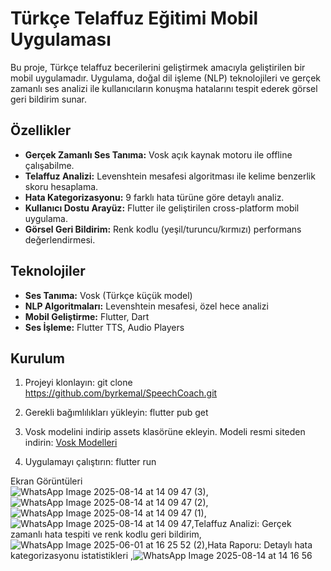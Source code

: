 # Türkçe Telaffuz Eğitimi Mobil Uygulaması

Bu proje, Türkçe telaffuz becerilerini geliştirmek amacıyla geliştirilen bir mobil uygulamadır. Uygulama, doğal dil işleme (NLP) teknolojileri ve gerçek zamanlı ses analizi ile kullanıcıların konuşma hatalarını tespit ederek görsel geri bildirim sunar.

## Özellikler

- **Gerçek Zamanlı Ses Tanıma:** Vosk açık kaynak motoru ile offline çalışabilme.
- **Telaffuz Analizi:** Levenshtein mesafesi algoritması ile kelime benzerlik skoru hesaplama.
- **Hata Kategorizasyonu:** 9 farklı hata türüne göre detaylı analiz.
- **Kullanıcı Dostu Arayüz:** Flutter ile geliştirilen cross-platform mobil uygulama.
- **Görsel Geri Bildirim:** Renk kodlu (yeşil/turuncu/kırmızı) performans değerlendirmesi.

## Teknolojiler

- **Ses Tanıma:** Vosk (Türkçe küçük model)
- **NLP Algoritmaları:** Levenshtein mesafesi, özel hece analizi
- **Mobil Geliştirme:** Flutter, Dart
- **Ses İşleme:** Flutter TTS, Audio Players

## Kurulum

1. Projeyi klonlayın:
     git clone https://github.com/byrkemal/SpeechCoach.git
   
2. Gerekli bağımlılıkları yükleyin:
     flutter pub get
   
3. Vosk modelini indirip assets klasörüne ekleyin.
     Modeli resmi siteden indirin: [Vosk Modelleri](https://alphacephei.com/vosk/models)
   
5. Uygulamayı çalıştırın:
     flutter run

Ekran Görüntüleri   
![WhatsApp Image 2025-08-14 at 14 09 47 (3)](https://github.com/user-attachments/assets/0165216c-aa33-4f54-9c6a-ca2158f2e1cc),![WhatsApp Image 2025-08-14 at 14 09 47 (2)](https://github.com/user-attachments/assets/8c7e5079-0c05-4215-b4a1-280df1fc0b6c),![WhatsApp Image 2025-08-14 at 14 09 47 (1)](https://github.com/user-attachments/assets/dfd0a78a-0352-4aa6-bf6e-30e483b9b245),![WhatsApp Image 2025-08-14 at 14 09 47](https://github.com/user-attachments/assets/7c7bcd41-fd97-4466-8510-b6b6a1c0c8ee),Telaffuz Analizi: Gerçek zamanlı hata tespiti ve renk kodlu geri bildirim,![WhatsApp Image 2025-06-01 at 16 25 52 (2)](https://github.com/user-attachments/assets/34f9db4e-2069-4f33-87bb-401d6b8a4f85),Hata Raporu: Detaylı hata kategorizasyonu istatistikleri
,![WhatsApp Image 2025-08-14 at 14 16 56](https://github.com/user-attachments/assets/b01c1638-cbd8-4c97-8767-406adab73838)






